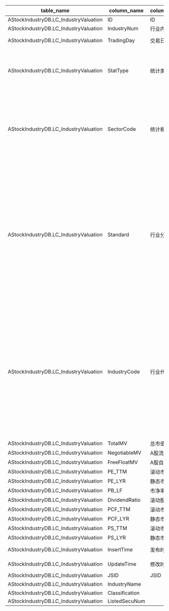 | table_name| column_name| column_description | 注释 | Annotation| 数据示例|
|---|---|---|---|---|---|
| AStockIndustryDB.LC_IndustryValuation | ID | ID || | 702068509457|
| AStockIndustryDB.LC_IndustryValuation | IndustryNum| 行业内部编码 || | 60105811|
| AStockIndustryDB.LC_IndustryValuation | TradingDay | 交易日 || | 2021-10-25 12:00:00.000 |
| AStockIndustryDB.LC_IndustryValuation | StatType | 统计类型 | 统计类型(StatType)，该字段固定以下数值型常量：2-整体法不剔除负值 | StatType, this field is fixed with the following numeric constants: 2 - the overall method does not exclude negative values | 2 |
| AStockIndustryDB.LC_IndustryValuation | SectorCode | 统计板块 | 统计板块(SectorCode)，该字段固定以下数值型常量：5-沪、深及北交所市场 | "SectorCode (statistical sector), this field is fixed with the following numeric constants: 5-Shanghai, Shenzhen and Beijing Stock Exchange markets"| 5 |
| AStockIndustryDB.LC_IndustryValuation | Standard | 行业分类标准 | 数值型常量。行业分类标准(Standard)与(CT_SystemConst)表中的DM字段关联，令LB = 1081 AND DM IN (24,41)，得到行业分类标准的具体描述：24-申万行业分类2014版，41-申万行业分类2021版。| Numeric constant. The industry classification standard (Standard) is associated with the DM field in the (CT_SystemConst) table, with LB = 1081 AND DM IN (24,41), yielding the specific description of the industry classification standard: 24-Shenwan Industry Classification 2014 Edition, 41-Shenwan Industry Classification 2021 Edition. | 41|
| AStockIndustryDB.LC_IndustryValuation | IndustryCode | 行业代码 | 行业代码（IndustryCode），字符型常量：当Standard=24时，与“系统常量表”的“代码（DM）”关联，“LB=1804”，得到行业名称；当Standard=41时，与“行业类别表”的“行业代码（IndustryCode）”关联，“Standard=41”，得到行业名称 | Industry Code, string constant: When Standard equals 24, it is associated with the "Code (DM)" in the "System Constants Table", "LB=1804" to obtain the industry name; when Standard equals 41, it is associated with the "Industry Code (IndustryCode)" in the "Industry Category Table", "Standard=41" to obtain the industry name. | 740201|
| AStockIndustryDB.LC_IndustryValuation | TotalMV| 总市值(元) || | 134863892169.42 |
| AStockIndustryDB.LC_IndustryValuation | NegotiableMV | A股流通市值(元)|| | 129358349179.86 |
| AStockIndustryDB.LC_IndustryValuation | FreeFloatMV| A股自由流通市值(元)|| | 58139655899.12|
| AStockIndustryDB.LC_IndustryValuation | PE_TTM | 滚动市盈率 || | 14.5732 |
| AStockIndustryDB.LC_IndustryValuation | PE_LYR | 静态市盈率(LYR)|| | 29.9087 |
| AStockIndustryDB.LC_IndustryValuation | PB_LF| 市净率(LF) || | 2.0604|
| AStockIndustryDB.LC_IndustryValuation | DividendRatio| 滚动股息率(%)|| | 0.9597|
| AStockIndustryDB.LC_IndustryValuation | PCF_TTM| 滚动市现率 || | 16.1865 |
| AStockIndustryDB.LC_IndustryValuation | PCF_LYR| 静态市现率(LYR)|| | 27.9572 |
| AStockIndustryDB.LC_IndustryValuation | PS_TTM | 滚动市销率 || | 1.4956|
| AStockIndustryDB.LC_IndustryValuation | PS_LYR | 静态市销率(LYR)|| | 1.8657|
| AStockIndustryDB.LC_IndustryValuation | InsertTime | 发布时间 || | 2022-03-31 06:50:51.230 |
| AStockIndustryDB.LC_IndustryValuation | UpdateTime | 修改时间 || | 2024-08-28 02:41:33.077 |
| AStockIndustryDB.LC_IndustryValuation | JSID | JSID || | 778556320884|
| AStockIndustryDB.LC_IndustryValuation | IndustryName ||| | 焦炭Ⅲ |
| AStockIndustryDB.LC_IndustryValuation | Classification ||| | 3 |
| AStockIndustryDB.LC_IndustryValuation | ListedSecuNum||| | 9 |